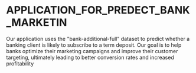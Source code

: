 # APPLICATION_FOR_PREDECT_BANK_MARKETIN
Our application uses the "bank-additional-full" dataset to predict whether a banking client is likely to subscribe to a term deposit.  Our goal is to help banks optimize their marketing campaigns and improve their customer targeting, ultimately leading to better conversion rates and increased profitability

